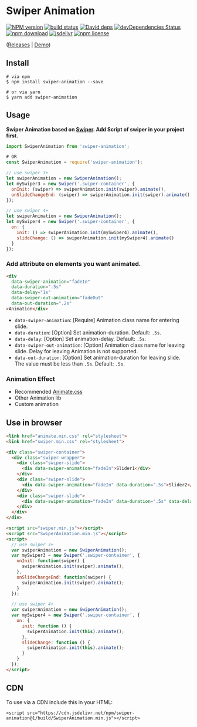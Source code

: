# Swiper Animation

[![NPM version][npm-image]][npm-url]
[![build status][travis-image]][travis-url]
[![David deps][david-image]][david-url]
[![devDependencies Status][david-dev-image]][david-dev-url]
[![npm download][download-image]][download-url]
[![jsdelivr][jsdelivr-image]][jsdelivr-url]
[![npm license][license-image]][download-url]

[npm-image]: https://img.shields.io/npm/v/swiper-animation.svg?style=flat-square
[npm-url]: https://npmjs.org/package/swiper-animation
[travis-image]: https://img.shields.io/travis/cycdpo/swiper-animation.svg?style=flat-square
[travis-url]: https://travis-ci.org/cycdpo/swiper-animation
[david-image]: https://img.shields.io/david/cycdpo/swiper-animation.svg?style=flat-square
[david-url]: https://david-dm.org/cycdpo/swiper-animation
[david-dev-image]: https://david-dm.org/cycdpo/swiper-animation/dev-status.svg?style=flat-square
[david-dev-url]: https://david-dm.org/cycdpo/swiper-animation?type=dev
[download-image]: https://img.shields.io/npm/dm/swiper-animation.svg?style=flat-square
[download-url]: https://npmjs.org/package/swiper-animation
[jsdelivr-image]: https://data.jsdelivr.com/v1/package/npm/swiper-animation/badge
[jsdelivr-url]: https://www.jsdelivr.com/package/npm/swiper-animation
[license-image]: https://img.shields.io/npm/l/swiper-animation.svg?style=flat-square

([Releases](https://github.com/cycdpo/swiper-animation/releases) | [Demo](https://cycdpo.github.io/swiper-animation/))

## Install
```shell
# via npm
$ npm install swiper-animation --save

# or via yarn
$ yarn add swiper-animation
```

## Usage
**Swiper Animation based on [Swiper](https://github.com/nolimits4web/Swiper). Add Script of swiper in your project first.**

```javascript
import SwiperAnimation from 'swiper-animation';

# OR
const SwiperAnimation = require('swiper-animation');

// use swiper 3+
let swiperAnimation = new SwiperAnimation();
let mySwiper3 = new Swiper('.swiper-container', {
  onInit: (swiper) => swiperAnimation.init(swiper).animate(),
  onSlideChangeEnd: (swiper) => swiperAnimation.init(swiper).animate()
});

// use swiper 4+
let swiperAnimation = new SwiperAnimation();
let mySwiper4 = new Swiper('.swiper-container', {
  on: {
    init: () => swiperAnimation.init(mySwiper4).animate(),
    slideChange: () => swiperAnimation.init(mySwiper4).animate()
  }
});
```

### Add attribute on elements you want animated.
```html
<div 
  data-swiper-animation="fadeIn" 
  data-duration=".5s" 
  data-delay="1s" 
  data-swiper-out-animation="fadeOut"
  data-out-duration=".2s"
>Animation</div>
```

* `data-swiper-animation`: [Require] Animation class name for entering slide.
* `data-duration`: [Option] Set animation-duration. Default: `.5s`.
* `data-delay`: [Option] Set animation-delay. Default: `.5s`.
* `data-swiper-out-animation`: [Option] Animation class name for leaving slide. Delay for leaving Animation is not supported.
* `data-out-duration`: [Option] Set animation-duration for leaving slide. The value must be less than `.5s`. Default: `.5s`.

### Animation Effect
* Recommended [Animate.css](https://github.com/daneden/animate.css)
* Other Animation lib
* Custom animation

## Use in browser
```html
<link href="animate.min.css" rel="stylesheet">
<link href="swiper.min.css" rel="stylesheet">

<div class="swiper-container">
  <div class="swiper-wrapper">
    <div class="swiper-slide">
      <div data-swiper-animation="fadeIn">Slider1</div>
    </div>
    <div class="swiper-slide">
      <div data-swiper-animation="fadeIn" data-duration=".5s">Slider2</div>
    </div>
    <div class="swiper-slide">
      <div data-swiper-animation="fadeIn" data-duration=".5s" data-delay="1s">Slider3</div>
    </div>
  </div>
</div>

<script src="swiper.min.js"></script>
<script src="SwiperAnimation.min.js"></script>
<script>
  // use swiper 3+
  var swiperAnimation = new SwiperAnimation();
  var mySwiper3 = new Swiper('.swiper-container', {
    onInit: function(swiper) {
      swiperAnimation.init(swiper).animate();
    },
    onSlideChangeEnd: function(swiper) {
      swiperAnimation.init(swiper).animate();
    }
  });

  // use swiper 4+
  var swiperAnimation = new SwiperAnimation();
  var mySwiper4 = new Swiper('.swiper-container', {
    on: {
      init: function () {
        swiperAnimation.init(this).animate();
      },
      slideChange: function () {
        swiperAnimation.init(this).animate();
      }
    }
  });
</script>
```

## CDN
To use via a CDN include this in your HTML:
```text
<script src="https://cdn.jsdelivr.net/npm/swiper-animation@1/build/SwiperAnimation.min.js"></script>
```

